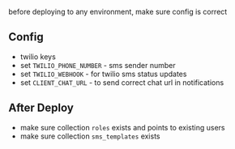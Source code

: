 before deploying to any environment, make sure config is correct

## Config
 - twilio keys
 - set `TWILIO_PHONE_NUMBER` - sms sender number
 - set `TWILIO_WEBHOOK` - for twilio sms status updates
 - set `CLIENT_CHAT_URL` - to send correct chat url in notifications

## After Deploy
 - make sure collection `roles` exists and points to existing users
 - make sure collection `sms_templates` exists
 